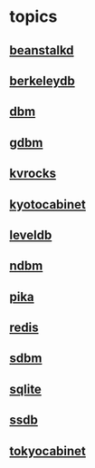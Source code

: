 # topics

## [beanstalkd](./beanstalkd/README.md)

## [berkeleydb](./berkeleydb/README.md)

## [dbm](./dbm/README.md)

## [gdbm](./gdbm/README.md)

## [kvrocks](./kvrocks/README.md)

## [kyotocabinet](./kyotocabinet/README.md)

## [leveldb](./leveldb/README.md)

## [ndbm](./ndbm/README.md)

## [pika](./pika/README.md)

## [redis](./redis/README.md)

## [sdbm](./sdbm/README.md)

## [sqlite](./sqlite/README.md)

## [ssdb](./ssdb/README.md)

## [tokyocabinet](./tokyocabinet/README.md)